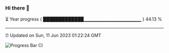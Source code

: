 ### Hi there 👋

⏳ Year progress { █████████████▁▁▁▁▁▁▁▁▁▁▁▁▁▁▁▁▁ } 44.13 %

---

⏰ Updated on Sun, 11 Jun 2023 01:22:24 GMT

![Progress Bar CI](https://github.com/JuvenileQ/Progress-Bar-CI/workflows/main/badge.svg)
